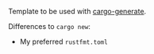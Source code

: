 Template to be used with [cargo-generate](https://crates.io/crates/cargo-generate). 

Differences to `cargo new`:
- My preferred `rustfmt.toml`
